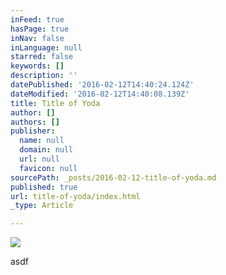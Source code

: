 ```yaml
---
inFeed: true
hasPage: true
inNav: false
inLanguage: null
starred: false
keywords: []
description: ''
datePublished: '2016-02-12T14:40:24.124Z'
dateModified: '2016-02-12T14:40:08.139Z'
title: Title of Yoda
author: []
authors: []
publisher:
  name: null
  domain: null
  url: null
  favicon: null
sourcePath: _posts/2016-02-12-title-of-yoda.md
published: true
url: title-of-yoda/index.html
_type: Article

---
```

![](https://the-grid-user-content.s3-us-west-2.amazonaws.com/7f701bae-5ced-434b-87e9-85679573bfd3.jpg)

asdf